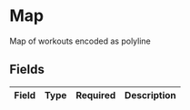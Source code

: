 # Map

Map of workouts encoded as polyline


## Fields

| Field       | Type        | Required    | Description |
| ----------- | ----------- | ----------- | ----------- |